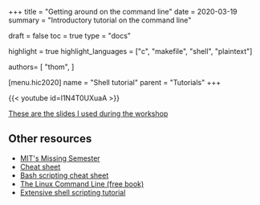 +++
title = "Getting around on the command line"
date = 2020-03-19
summary = "Introductory tutorial on the command line"

draft = false
toc = true
type = "docs"

highlight = true
highlight_languages = ["c", "makefile", "shell", "plaintext"]

authors= [
  "thom",
]

[menu.hic2020]
  name = "Shell tutorial"
  parent = "Tutorials"
+++

{{< youtube id=I1N4T0UXuaA >}}

[These are the slides I used during the workshop][slides]


[slides]: tutorial.pdf

## Other resources

* [MIT's Missing Semester](https://missing.csail.mit.edu/2020/course-shell/)
* [Cheat sheet](https://github.com/LeCoupa/awesome-cheatsheets/blob/master/languages/bash.sh)
* [Bash scripting cheat sheet](https://devhints.io/bash)
* [The Linux Command Line (free book)](http://linuxcommand.org/tlcl.php)
* [Extensive shell scripting tutorial](https://www.shellscript.sh/)
